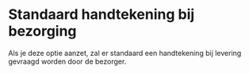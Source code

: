# Standaard handtekening bij bezorging

Als je deze optie aanzet, zal er standaard een handtekening bij levering
gevraagd worden door de bezorger.

<MPImg src="/documentation/shopware/shopware-standaard-handtekening-bij-bezorging.svg" alt="Shopware standaard handtekening bij bezorging" />
